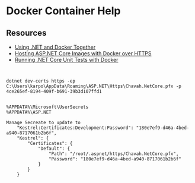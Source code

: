 ﻿# Docker Container Help

## Resources
- [Using .NET and Docker Together](https://blogs.msdn.microsoft.com/dotnet/2018/06/13/using-net-and-docker-together-dockercon-2018-update/?mkt_tok=eyJpIjoiTnpGa1lqVTNZMkl3TlRWaCIsInQiOiJsaEpab3VUdVBMMVNWVkxNb3VRSVl5SFpmT3hlS3cwaWFmQ3p2c1FCODBoMVwvdkhoTkNsV1B1UVVaazI2VzhLbzNKYjdJdkNpMWphMThLbVlLWTlXKzl3VFVUck9LOVwvWlJMSTJjZEhUMCtuRm1mekVxdERidFdpd3Y4T0hMMVlQIn0%3D)
- [Hosting ASP.NET Core Images with Docker over HTTPS](https://github.com/dotnet/dotnet-docker/blob/master/samples/aspnetapp/aspnetcore-docker-https.md)
- [Running .NET Core Unit Tests with Docker](https://github.com/dotnet/dotnet-docker/blob/master/samples/dotnetapp/dotnet-docker-unit-testing.md)

```


dotnet dev-certs https -ep C:\Users\karpo\AppData\Roaming\ASP.NET\Https\Chavah.NetCore.pfx -p 4ce265ef-8194-409f-b691-39b3d107ffd1


%APPDATA%\Microsoft\UserSecrets
%APPDATA%\ASP.NET

Manage Secreate to update to
    "Kestrel:Certificates:Development:Password": "180e7ef9-d46a-4bed-a940-8717061b2b6f",
    "Kestrel": {
        "Certificates": {
            "Default": {
                "Path": "/root/.aspnet/https/Chavah.NetCore.pfx",
                "Password": "180e7ef9-d46a-4bed-a940-8717061b2b6f"
            }
        }
    }
```